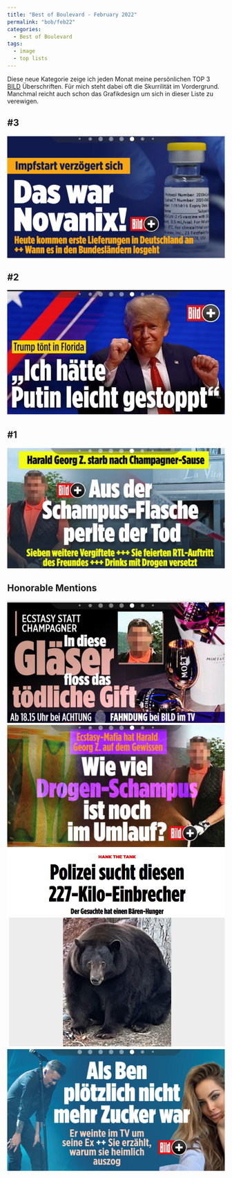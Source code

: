```yaml
---
title: "Best of Boulevard - February 2022"
permalink: "bob/feb22"
categories:
  - Best of Boulevard
tags:
  - image
  - top lists
---
```


Diese neue Kategorie zeige ich jeden Monat meine persönlichen TOP 3 [BILD](https://www.bild.de/) Überschriften.
Für mich steht dabei oft die Skurrilität im Vordergrund.
Manchmal reicht auch schon das Grafikdesign um sich in dieser Liste zu verewigen.


## #3
![Novanix](../assets/images/bob/02-2022/nova.PNG)


## #2
![Trump](../assets/images/bob/02-2022/trump.PNG)


## #1
![Ectasy](../assets/images/bob/02-2022/schampus1.PNG)


## Honorable Mentions
![Ectasy 3](../assets/images/bob/02-2022/schampus3.PNG)
![Ectasy 2](../assets/images/bob/02-2022/schampus2.PNG)
![Hank](../assets/images/bob/02-2022/hank.png)
![Zucker](../assets/images/bob/02-2022/ben.PNG)
